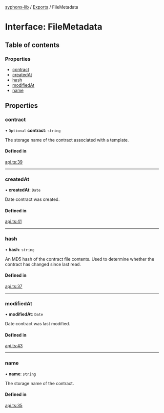 [syphonx-lib](../README.md) / [Exports](../modules.md) / FileMetadata

# Interface: FileMetadata

## Table of contents

### Properties

- [contract](FileMetadata.md#contract)
- [createdAt](FileMetadata.md#createdat)
- [hash](FileMetadata.md#hash)
- [modifiedAt](FileMetadata.md#modifiedat)
- [name](FileMetadata.md#name)

## Properties

### contract

• `Optional` **contract**: `string`

The storage name of the contract associated with a template.

#### Defined in

[api.ts:39](https://github.com/dtempx/syphonx-lib/blob/322fff5/api.ts#L39)

___

### createdAt

• **createdAt**: `Date`

Date contract was created.

#### Defined in

[api.ts:41](https://github.com/dtempx/syphonx-lib/blob/322fff5/api.ts#L41)

___

### hash

• **hash**: `string`

An MD5 hash of the contract file contents. Used to determine whether the contract has changed since last read.

#### Defined in

[api.ts:37](https://github.com/dtempx/syphonx-lib/blob/322fff5/api.ts#L37)

___

### modifiedAt

• **modifiedAt**: `Date`

Date contract was last modified.

#### Defined in

[api.ts:43](https://github.com/dtempx/syphonx-lib/blob/322fff5/api.ts#L43)

___

### name

• **name**: `string`

The storage name of the contract.

#### Defined in

[api.ts:35](https://github.com/dtempx/syphonx-lib/blob/322fff5/api.ts#L35)
